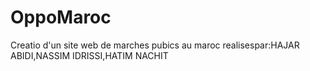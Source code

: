 # OppoMaroc


Creatio d'un site web de marches pubics au maroc realisespar:HAJAR ABIDI,NASSIM IDRISSI,HATIM NACHIT 
